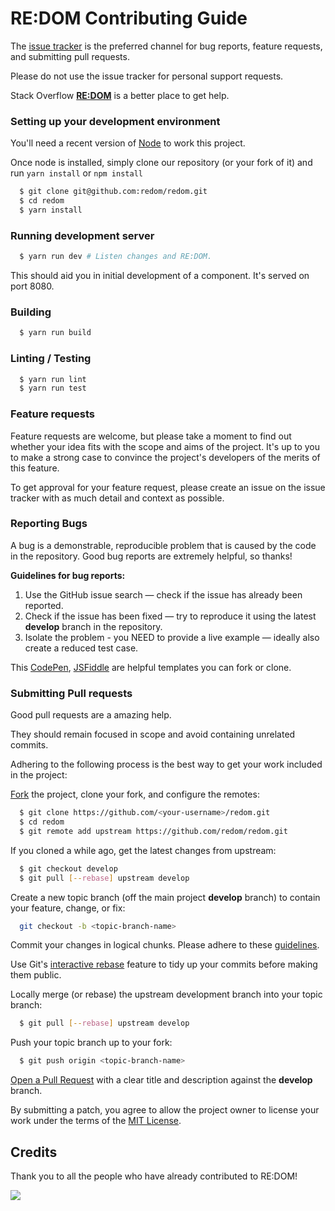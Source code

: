 # RE:DOM Contributing Guide


The [issue tracker](https://github.com/redom/redom/issues) is the preferred channel for bug reports, feature requests, and submitting pull requests.

Please do not use the issue tracker for personal support requests.

Stack Overflow **[RE:DOM](https://stackoverflow.com/questions/tagged/redom)** is a better place to get help.

### Setting up your development environment

You'll need a recent version of [Node](https://nodejs.org/en/) to work this project.

Once node is installed, simply clone our repository (or your fork of it) and run `yarn install` or `npm install`

```bash
  $ git clone git@github.com:redom/redom.git
  $ cd redom
  $ yarn install
```

### Running development server

```bash
  $ yarn run dev # Listen changes and RE:DOM.
```

This should aid you in initial development of a component. It's served on port 8080.

### Building

```bash
  $ yarn run build
```

### Linting / Testing

```bash
  $ yarn run lint
  $ yarn run test
```

### Feature requests

Feature requests are welcome, but please take a moment to find out whether your idea fits with the scope and aims of the project.
It's up to you to make a strong case to convince the project's developers of the merits of this feature.

To get approval for your feature request, please create an issue on the issue tracker with as much detail and context as possible.

### Reporting Bugs

A bug is a demonstrable, reproducible problem that is caused by the code in the repository. Good bug reports are extremely helpful, so thanks!

**Guidelines for bug reports:**

1. Use the GitHub issue search — check if the issue has already been reported.
2. Check if the issue has been fixed — try to reproduce it using the latest **develop** branch in the repository.
3. Isolate the problem - you NEED to provide a live example — ideally also create a reduced test case.

This [CodePen](https://codepen.io/anon/pen/prvbMp), [JSFiddle](https://jsfiddle.net/h8x8bvn9/2/) are helpful templates you can fork or clone.

### Submitting Pull requests

Good pull requests are a amazing help.

They should remain focused in scope and avoid containing unrelated commits.

Adhering to the following process is the best way to get your work included in the project:

[Fork](https://help.github.com/fork-a-repo/) the project, clone your fork, and configure the remotes:

```bash
  $ git clone https://github.com/<your-username>/redom.git
  $ cd redom
  $ git remote add upstream https://github.com/redom/redom.git
```

If you cloned a while ago, get the latest changes from upstream:

```bash
  $ git checkout develop
  $ git pull [--rebase] upstream develop
```

Create a new topic branch (off the main project **develop** branch) to contain your feature, change, or fix:

```bash
  git checkout -b <topic-branch-name>
```

Commit your changes in logical chunks. Please adhere to these [guidelines](http://tbaggery.com/2008/04/19/a-note-about-git-commit-messages.html).

Use Git's [interactive rebase](https://help.github.com/articles/interactive-rebase) feature to tidy up your commits before making them public.

Locally merge (or rebase) the upstream development branch into your topic branch:

```bash
  $ git pull [--rebase] upstream develop
```

Push your topic branch up to your fork:

```bash
  $ git push origin <topic-branch-name>
```

[Open a Pull Request](https://help.github.com/articles/using-pull-requests/) with a clear title and description against the **develop** branch.

By submitting a patch, you agree to allow the project owner to license your work under the terms of the [MIT License](LICENSE).

## Credits

Thank you to all the people who have already contributed to RE:DOM!

<a href="https://github.com/redom/redom/graphs/contributors">
    <img src="https://opencollective.com/redom/contributors.svg?width=890" />
</a>
